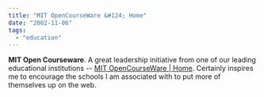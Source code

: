 ```yaml
---
title: "MIT OpenCourseWare &#124; Home"
date: "2002-11-06"
tags: 
  - "education"
---
```


**MIT Open Courseware**. A great leadership initiative from one of our leading educational institutions -- [MIT OpenCourseWare | Home](http://ocw.mit.edu/index.html). Certainly inspires me to encourage the schools I am associated with to put more of themselves up on the web.
